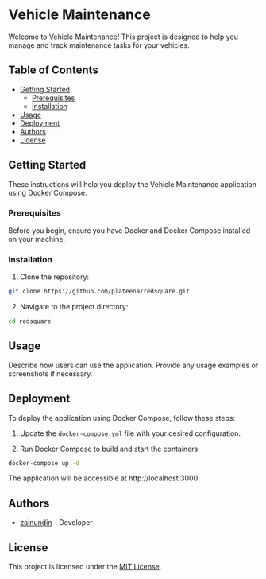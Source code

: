 # Vehicle Maintenance

Welcome to Vehicle Maintenance! This project is designed to help you manage and track maintenance tasks for your vehicles.

## Table of Contents

- [Getting Started](#getting-started)
  - [Prerequisites](#prerequisites)
  - [Installation](#installation)
- [Usage](#usage)
- [Deployment](#deployment)
- [Authors](#authors)
- [License](#license)

## Getting Started

These instructions will help you deploy the Vehicle Maintenance application using Docker Compose.

### Prerequisites

Before you begin, ensure you have Docker and Docker Compose installed on your machine.

### Installation

1. Clone the repository:

```bash
git clone https://github.com/plateena/redsquare.git
```

2. Navigate to the project directory:

```bash
cd redsquare
```

## Usage

Describe how users can use the application. Provide any usage examples or screenshots if necessary.

## Deployment

To deploy the application using Docker Compose, follow these steps:

1. Update the `docker-compose.yml` file with your desired configuration.

2. Run Docker Compose to build and start the containers:

```bash
docker-compose up -d
```

The application will be accessible at http://localhost:3000.

## Authors

- [zainundin](https://github.com/plateena) - Developer

## License

This project is licensed under the [MIT License](LICENSE).